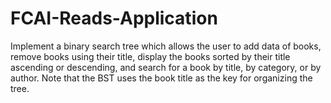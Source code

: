 # FCAI-Reads-Application
Implement a binary search tree which allows the user to add data of books, remove  books using their title, display the books sorted by their title ascending or descending,  and search for a book by title, by category, or by author. Note that the BST uses the book title as the key for organizing the tree.
